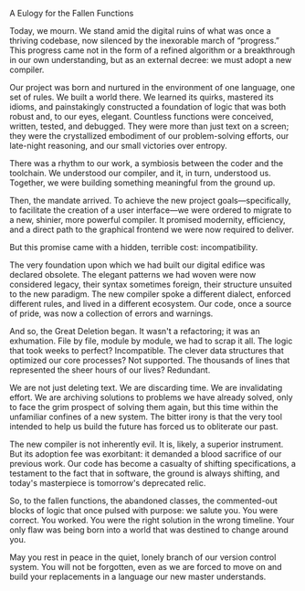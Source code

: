 A Eulogy for the Fallen Functions

Today, we mourn. We stand amid the digital ruins of what was once a thriving codebase, now silenced by the inexorable march of “progress.” This progress came not in the form of a refined algorithm or a breakthrough in our own understanding, but as an external decree: we must adopt a new compiler.

Our project was born and nurtured in the environment of one language, one set of rules. We built a world there. We learned its quirks, mastered its idioms, and painstakingly constructed a foundation of logic that was both robust and, to our eyes, elegant. Countless functions were conceived, written, tested, and debugged. They were more than just text on a screen; they were the crystallized embodiment of our problem-solving efforts, our late-night reasoning, and our small victories over entropy.

There was a rhythm to our work, a symbiosis between the coder and the toolchain. We understood our compiler, and it, in turn, understood us. Together, we were building something meaningful from the ground up.

Then, the mandate arrived. To achieve the new project goals—specifically, to facilitate the creation of a user interface—we were ordered to migrate to a new, shinier, more powerful compiler. It promised modernity, efficiency, and a direct path to the graphical frontend we were now required to deliver.

But this promise came with a hidden, terrible cost: incompatibility.

The very foundation upon which we had built our digital edifice was declared obsolete. The elegant patterns we had woven were now considered legacy, their syntax sometimes foreign, their structure unsuited to the new paradigm. The new compiler spoke a different dialect, enforced different rules, and lived in a different ecosystem. Our code, once a source of pride, was now a collection of errors and warnings.

And so, the Great Deletion began. It wasn't a refactoring; it was an exhumation. File by file, module by module, we had to scrap it all. The logic that took weeks to perfect? Incompatible. The clever data structures that optimized our core processes? Not supported. The thousands of lines that represented the sheer hours of our lives? Redundant.

We are not just deleting text. We are discarding time. We are invalidating effort. We are archiving solutions to problems we have already solved, only to face the grim prospect of solving them again, but this time within the unfamiliar confines of a new system. The bitter irony is that the very tool intended to help us build the future has forced us to obliterate our past.

The new compiler is not inherently evil. It is, likely, a superior instrument. But its adoption fee was exorbitant: it demanded a blood sacrifice of our previous work. Our code has become a casualty of shifting specifications, a testament to the fact that in software, the ground is always shifting, and today's masterpiece is tomorrow's deprecated relic.

So, to the fallen functions, the abandoned classes, the commented-out blocks of logic that once pulsed with purpose: we salute you. You were correct. You worked. You were the right solution in the wrong timeline. Your only flaw was being born into a world that was destined to change around you.

May you rest in peace in the quiet, lonely branch of our version control system. You will not be forgotten, even as we are forced to move on and build your replacements in a language our new master understands.
